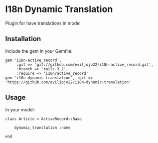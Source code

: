 I18n Dynamic Translation
======================

Plugin for have translations in model.

Installation
------------

Include the gem in your Gemfile:

	gem 'i18n-active_record',
	     :git => 'git://github.com/eviljojo22/i18n-active_record.git',
	     :branch => 'rails-3.2',
	     :require => 'i18n/active_record'
	gem 'i18n-dynamic-translation', :git => 'https://github.com/eviljojo22/i18n-dynamic-translation'


Usage
-----

In your model:
	
	class Article < ActiveRecord::Base
		
		dynamic_translation :name

	end

